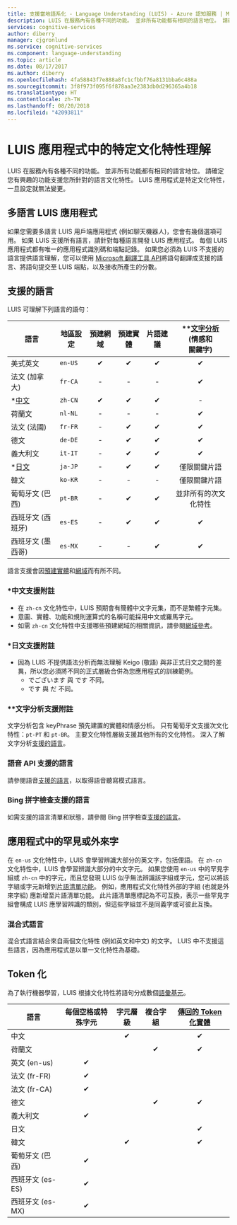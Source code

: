 ```yaml
---
title: 支援當地語系化 - Language Understanding (LUIS) - Azure 認知服務 | Microsoft Docs
description: LUIS 在服務內有各種不同的功能。 並非所有功能都有相同的語言地位。 請確定您有興趣的功能支援您所針對的語言文化特性。 LUIS 應用程式是特定文化特性，一旦設定就無法變更。
services: cognitive-services
author: diberry
manager: cjgronlund
ms.service: cognitive-services
ms.component: language-understanding
ms.topic: article
ms.date: 08/17/2017
ms.author: diberry
ms.openlocfilehash: 4fa58843f7e888a8fc1cfbbf76a8131bba6c488a
ms.sourcegitcommit: 3f8f973f095f6f878aa3e2383db0d296365a4b18
ms.translationtype: HT
ms.contentlocale: zh-TW
ms.lasthandoff: 08/20/2018
ms.locfileid: "42093811"
---
```

# <a name="culture-specific-understanding-in-luis-apps"></a>LUIS 應用程式中的特定文化特性理解

LUIS 在服務內有各種不同的功能。 並非所有功能都有相同的語言地位。 請確定您有興趣的功能支援您所針對的語言文化特性。 LUIS 應用程式是特定文化特性，一旦設定就無法變更。 

## <a name="multi-language-luis-apps"></a>多語言 LUIS 應用程式
如果您需要多語言 LUIS 用戶端應用程式 (例如聊天機器人)，您會有幾個選項可用。 如果 LUIS 支援所有語言，請針對每種語言開發 LUIS 應用程式。 每個 LUIS 應用程式都有唯一的應用程式識別碼和端點記錄。 如果您必須為 LUIS 不支援的語言提供語言理解，您可以使用 [Microsoft 翻譯工具 API](../Translator/translator-info-overview.md)將語句翻譯成支援的語言、將語句提交至 LUIS 端點，以及接收所產生的分數。

## <a name="languages-supported"></a>支援的語言
LUIS 可理解下列語言的語句：


| 語言 |地區設定  |  預建網域 | 預建實體 | 片語建議 | \**[文字分析](https://docs.microsoft.com/azure/cognitive-services/text-analytics/text-analytics-supported-languages)<br>(情感和<br>關鍵字)| 
|--|--|:--:|:--:|:--:|:--:|
| 美式英文 |`en-US` | ✔ | ✔  |✔|✔|
| 法文 (加拿大) |`fr-CA` |-|   -   |-|✔|
| *[中文](#chinese-support-notes) |`zh-CN` | ✔ | ✔ |✔|-|
| 荷蘭文 |`nl-NL` |-|  -   |-|✔|
| 法文 (法國) |`fr-FR` |-| ✔ |✔ |✔|
| 德文 |`de-DE` |-| ✔ |✔ |✔|
| 義大利文 |`it-IT` |-| ✔ |✔|✔|
| *[日文](#japanese-support-notes) |`ja-JP` |-| ✔ |✔|僅限關鍵片語|
| 韓文 |`ko-KR` |-|   -   |-|僅限關鍵片語|
| 葡萄牙文 (巴西) |`pt-BR` |-| ✔ |✔ |並非所有的次文化特性|
| 西班牙文 (西班牙) |`es-ES` |-| ✔ |✔|✔|
| 西班牙文 (墨西哥)|`es-MX` |-|  -   |✔|✔|


語言支援會因[預建實體](luis-reference-prebuilt-entities.md)和[網域](luis-reference-prebuilt-domains.md)而有所不同。 

### <a name="chinese-support-notes"></a>*中文支援附註

 - 在 `zh-cn` 文化特性中，LUIS 預期會有簡體中文字元集，而不是繁體字元集。
 - 意圖、實體、功能和規則運算式的名稱可能採用中文或羅馬字元。
 - 如需 `zh-cn` 文化特性中支援哪些預建網域的相關資訊，請參閱[網域參考](luis-reference-prebuilt-domains.md)。
<!--- When writing regular expressions in Chinese, do not insert whitespace between Chinese characters.-->

### <a name="japanese-support-notes"></a>*日文支援附註

 - 因為 LUIS 不提供語法分析而無法理解 Keigo (敬語) 與非正式日文之間的差異，所以您必須將不同的正式層級合併為您應用程式的訓練範例。 
     - でございます 與 です 不同。 
     - です 與 だ 不同。 

### <a name="text-analytics-support-notes"></a>\*\*文字分析支援附註
文字分析包含 keyPhrase 預先建置的實體和情感分析。 只有葡萄牙文支援次文化特性：`pt-PT` 和 `pt-BR`。 主要文化特性層級支援其他所有的文化特性。 深入了解文字分析[支援的語言](https://docs.microsoft.com/azure/cognitive-services/text-analytics/text-analytics-supported-languages)。 

### <a name="speech-api-supported-languages"></a>語音 API 支援的語言
請參閱語音[支援的語言](https://docs.microsoft.com/azure/cognitive-services/Speech/api-reference-rest/supportedlanguages##interactive-and-dictation-mode)，以取得語音聽寫模式語言。

### <a name="bing-spell-check-supported-languages"></a>Bing 拼字檢查支援的語言
如需支援的語言清單和狀態，請參閱 Bing 拼字檢查[支援的語言](https://docs.microsoft.com/azure/cognitive-services/bing-spell-check/bing-spell-check-supported-languages)。

## <a name="rare-or-foreign-words-in-an-application"></a>應用程式中的罕見或外來字
在 `en-us` 文化特性中，LUIS 會學習辨識大部分的英文字，包括俚語。 在 `zh-cn` 文化特性中，LUIS 會學習辨識大部分的中文字元。 如果您使用 `en-us` 中的罕見字組或 `zh-cn` 中的字元，而且您發現 LUIS 似乎無法辨識該字組或字元，您可以將該字組或字元新增到[片語清單功能](luis-how-to-add-features.md)。 例如，應用程式文化特性外部的字組 (也就是外來字組) 應新增至片語清單功能。 此片語清單應標記為不可互換，表示一些罕見字組會構成 LUIS 應學習辨識的類別，但這些字組並不是同義字或可彼此互換。

### <a name="hybrid-languages"></a>混合式語言
混合式語言結合來自兩個文化特性 (例如英文和中文) 的文字。 LUIS 中不支援這些語言，因為應用程式是以單一文化特性為基礎。

## <a name="tokenization"></a>Token 化
為了執行機器學習，LUIS 根據文化特性將語句分成數個[語彙基元](luis-glossary.md#token)。 

|語言|  每個空格或特殊字元 | 字元層級|複合字組|[傳回的 Token 化實體](luis-concept-data-extraction.md#tokenized-entity-returned)
|--|:--:|:--:|:--:|:--:|
|中文||✔||✔|
|荷蘭文|||✔|✔|
|英文 (en-us)|✔ ||||
|法文 (fr-FR)|✔||||
|法文 (fr-CA)|✔||||
|德文|||✔|✔|
|義大利文|✔||||
|日文||||✔|
|韓文||✔||✔|
|葡萄牙文 (巴西)|✔||||
|西班牙文 (es-ES)|✔||||
|西班牙文 (es-MX)|✔||||

 